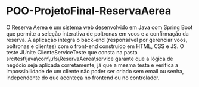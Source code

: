 # POO-ProjetoFinal-ReservaAerea
O Reserva Aerea é um sistema web desenvolvido em Java com Spring Boot que permite a seleção interativa de poltronas em voos e a confirmação da reserva. A aplicação integra o back-end (responsável por gerenciar voos, poltronas e clientes) com o front-end construído em HTML, CSS e JS.
O teste JUnite ClienteServiceTeste que consta na pasta src\test\java\com\ufs\ReservaAerea\service garante que a lógica de negócio seja aplicada corretamente, já que a mesma testa e verifica a impossibilidade de um cliente não poder ser criado sem email ou senha, independente do que aconteça no frontend ou no controlador.

